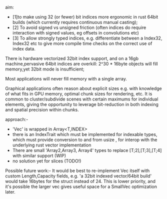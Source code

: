aim: 
* [1]to make using 32 (or fewer) bit indices more ergonomic in rust 64bit builds (which currently requires continuous manual casting); 
* [2] To avoid signed vs unsigned friction (often indices do require interaction with signed values, eg offsets in convolutions etc) 
* [3] To allow strongly typed indices, e.g. differentiate between a Index32<Vertex>, Index32<Triangle> etc to give more compile time checks on the correct use of index data.

There is hardware vectorized 32bit index support, and on a 16gb machine,pervasive 64bit indices are overkill: 2^30 * 16byte objects will fill memory,yet 32bit mode is insufficient; 

Most applications will never fill memory with a single array. 

Graphical applications often reason about explicit sizes e.g. with knowledge of what fits in GPU memory, optimal chunk sizes for rendering, etc. It is common to cluster/subdivide scenes with certain maximums for individual elements, giving the opportunity to leverage bit-reduction in both indexing and spatial precision within chunks.

approach:-

* 'Vec<T>' is wrapped in Array<T,INDEX>
* there is an IndexTrait which must be implemented for indexable types, which must provide conversion to and from usize , for interop with the underlying rust vector implementation
* There are small 'Array2,Array3, Array4' types to replace [T;2],[T;3],[T;4] with similar support (WIP)
* no solution yet for slices (TODO!)

Possible future work:-
It would be best to re-implement Vec itself with custom Length,Capacity fields, e.g. 'a 32bit indexed vector/64bit build' would take 16bytes for the struct instead of 24. This is lower priority, and it's possible the larger vec gives useful space for a SmallVec optimization later. 
